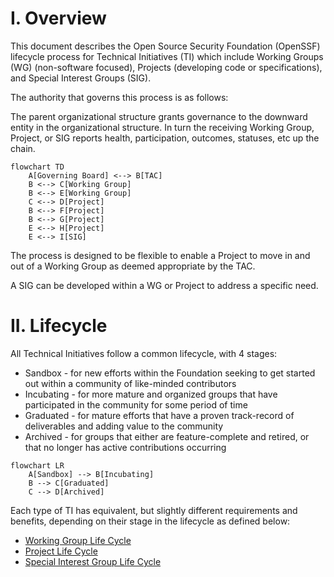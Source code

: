 
# I. Overview

This document describes the Open Source Security Foundation (OpenSSF) lifecycle process for Technical Initiatives (TI) which include Working Groups (WG) (non-software focused), Projects (developing code or specifications), and Special Interest Groups (SIG). 

The authority that governs this process is as follows:

The parent organizational structure grants governance to the downward entity in the organizational structure.  In turn the receiving Working Group, Project, or SIG reports health, participation, outcomes, statuses, etc up the chain.

```mermaid
flowchart TD
    A[Governing Board] <--> B[TAC]
    B <--> C[Working Group]
    B <--> E[Working Group]
    C <--> D[Project]
    B <--> F[Project]
    B <--> G[Project]
    E <--> H[Project]
    E <--> I[SIG]
```

The process is designed to be flexible to enable a Project to move in and out of a Working Group as deemed appropriate by the TAC.

A SIG can be developed within a WG or Project to address a specific need.

# II. Lifecycle

All Technical Initiatives follow a common lifecycle, with 4 stages: 

- Sandbox - for new efforts within the Foundation seeking to get started out within a community of like-minded contributors
- Incubating - for more mature and organized groups that have participated in the community for some period of time
- Graduated - for mature efforts that have a proven track-record of deliverables and adding value to the community
- Archived - for groups that either are feature-complete and retired, or that no longer has active contributions occurring

```mermaid
flowchart LR
    A[Sandbox] --> B[Incubating]
    B --> C[Graduated]
    C --> D[Archived]
```

Each type of TI has equivalent, but slightly different requirements and benefits, depending on their stage in the lifecycle as defined below:

* [Working Group Life Cycle](working-group-lifecycle.md)
* [Project Life Cycle](project-lifecycle.md)
* [Special Interest Group Life Cycle](sig-lifecycle.md)
